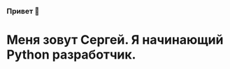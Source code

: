 ### Привет 👋
# Меня зовут Сергей. Я начинающий Python разработчик.

<!--
**pelkoa-glitch/pelkoa-glitch** is a ✨ _special_ ✨ repository because its `README.md` (this file) appears on your GitHub profile.

Как связаться со мной: [![Telegram Badge](https://img.shields.io/badge/-your_crush-blue?style=flat&logo=Telegram&logoColor=white)](https://t.me/pelkoa_glitch) [![Gmail Badge](https://img.shields.io/badge/-Gmail-red?style=flat&logo=Gmail&logoColor=white)](hvngmvnvibe@gmail.com)
